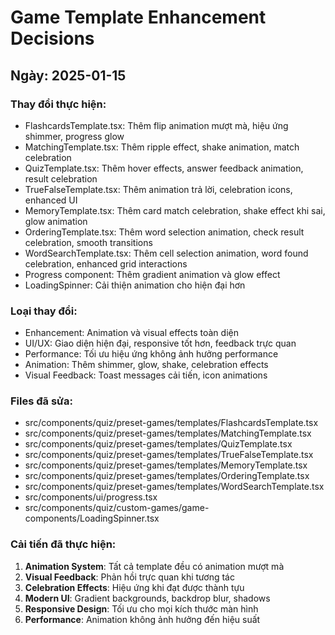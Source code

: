 
# Game Template Enhancement Decisions

## Ngày: 2025-01-15

### Thay đổi thực hiện:
- FlashcardsTemplate.tsx: Thêm flip animation mượt mà, hiệu ứng shimmer, progress glow
- MatchingTemplate.tsx: Thêm ripple effect, shake animation, match celebration
- QuizTemplate.tsx: Thêm hover effects, answer feedback animation, result celebration
- TrueFalseTemplate.tsx: Thêm animation trả lời, celebration icons, enhanced UI
- MemoryTemplate.tsx: Thêm card match celebration, shake effect khi sai, glow animation
- OrderingTemplate.tsx: Thêm word selection animation, check result celebration, smooth transitions
- WordSearchTemplate.tsx: Thêm cell selection animation, word found celebration, enhanced grid interactions
- Progress component: Thêm gradient animation và glow effect
- LoadingSpinner: Cải thiện animation cho hiện đại hơn

### Loại thay đổi:
- Enhancement: Animation và visual effects toàn diện
- UI/UX: Giao diện hiện đại, responsive tốt hơn, feedback trực quan
- Performance: Tối ưu hiệu ứng không ảnh hưởng performance
- Animation: Thêm shimmer, glow, shake, celebration effects
- Visual Feedback: Toast messages cải tiến, icon animations

### Files đã sửa:
- src/components/quiz/preset-games/templates/FlashcardsTemplate.tsx
- src/components/quiz/preset-games/templates/MatchingTemplate.tsx  
- src/components/quiz/preset-games/templates/QuizTemplate.tsx
- src/components/quiz/preset-games/templates/TrueFalseTemplate.tsx
- src/components/quiz/preset-games/templates/MemoryTemplate.tsx
- src/components/quiz/preset-games/templates/OrderingTemplate.tsx
- src/components/quiz/preset-games/templates/WordSearchTemplate.tsx
- src/components/ui/progress.tsx
- src/components/quiz/custom-games/game-components/LoadingSpinner.tsx

### Cải tiến đã thực hiện:
1. **Animation System**: Tất cả template đều có animation mượt mà
2. **Visual Feedback**: Phản hồi trực quan khi tương tác
3. **Celebration Effects**: Hiệu ứng khi đạt được thành tựu
4. **Modern UI**: Gradient backgrounds, backdrop blur, shadows
5. **Responsive Design**: Tối ưu cho mọi kích thước màn hình
6. **Performance**: Animation không ảnh hưởng đến hiệu suất
